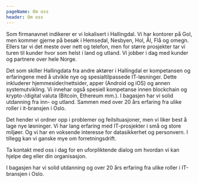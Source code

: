 ```yaml
---
pageName: Om oss
header: Om oss
---
```

Som firmanavnet indikerer er vi lokalisert i Hallingdal. Vi har kontorer på Gol, men kommer gjerne på besøk i Hemsedal, Nesbyen, Hol, Ål, Flå og omegn. Ellers tar vi det meste over nett og telefon, men for større prosjekter tar vi turen til kunder hvor som helst i land og utland. Vi jobber i dag med kunder og partnere over hele Norge.



Det som skiller Hallingdata fra andre aktører i Hallingdal er kompetansen og erfaringene med å utvikle nye og spesialtilpassede IT-løsninger. Dette inkluderer hjemmesider/nettsider, apper (Android og iOS) og annen systemutvikling. Vi innehar også spesiell kompetanse innen blockchain og krypto-/digital valuta (Bitcoin, Ethereum mm.). I bagasjen har vi solid utdanning fra inn- og utland. Sammen med over 20 års erfaring fra ulike roller i it-bransjen i Oslo.



Det hender vi ordner opp i problemer og feilsituasjoner, men vi liker best å lage nye løsninger. Vi har lang erfaring med IT-prosjekter i små og store miljøer. Og vi har en voksende interesse for datasikkerhet og personvern. I tillegg kan vi ganske mye om forretningsdrift.



Ta kontakt med oss i dag for en uforpliktende dialog om hvordan vi kan hjelpe deg eller din organisasjon.



I bagasjen har vi solid utdanning og over 20 års erfaring fra ulike roller i IT-bransjen i Oslo.
